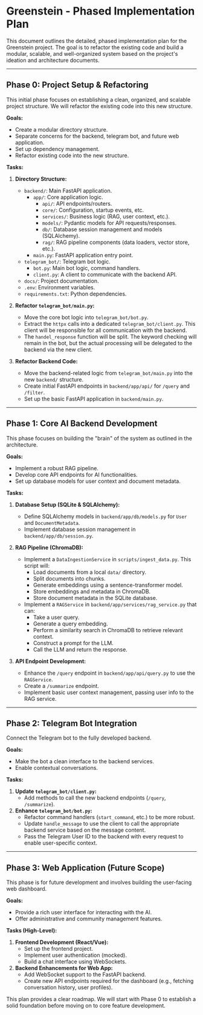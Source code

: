 # Greenstein - Phased Implementation Plan

This document outlines the detailed, phased implementation plan for the Greenstein project. The goal is to refactor the existing code and build a modular, scalable, and well-organized system based on the project's ideation and architecture documents.

---

## **Phase 0: Project Setup & Refactoring**

This initial phase focuses on establishing a clean, organized, and scalable project structure. We will refactor the existing code into this new structure.

**Goals:**
-   Create a modular directory structure.
-   Separate concerns for the backend, telegram bot, and future web application.
-   Set up dependency management.
-   Refactor existing code into the new structure.

**Tasks:**

1.  **Directory Structure:**
    -   `backend/`: Main FastAPI application.
        -   `app/`: Core application logic.
            -   `api/`: API endpoints/routers.
            -   `core/`: Configuration, startup events, etc.
            -   `services/`: Business logic (RAG, user context, etc.).
            -   `models/`: Pydantic models for API requests/responses.
            -   `db/`: Database session management and models (SQLAlchemy).
            -   `rag/`: RAG pipeline components (data loaders, vector store, etc.).
        -   `main.py`: FastAPI application entry point.
    -   `telegram_bot/`: Telegram bot logic.
        -   `bot.py`: Main bot logic, command handlers.
        -   `client.py`: A client to communicate with the backend API.
    -   `docs/`: Project documentation.
    -   `.env`: Environment variables.
    -   `requirements.txt`: Python dependencies.

2.  **Refactor `telegram_bot/main.py`:**
    -   Move the core bot logic into `telegram_bot/bot.py`.
    -   Extract the `httpx` calls into a dedicated `telegram_bot/client.py`. This client will be responsible for all communication with the backend.
    -   The `handel_response` function will be split. The keyword checking will remain in the bot, but the actual processing will be delegated to the backend via the new client.

3.  **Refactor Backend Code:**
    -   Move the backend-related logic from `telegram_bot/main.py` into the new `backend/` structure.
    -   Create initial FastAPI endpoints in `backend/app/api/` for `/query` and `/filter`.
    -   Set up the basic FastAPI application in `backend/main.py`.

---

## **Phase 1: Core AI Backend Development**

This phase focuses on building the "brain" of the system as outlined in the architecture.

**Goals:**
-   Implement a robust RAG pipeline.
-   Develop core API endpoints for AI functionalities.
-   Set up database models for user context and document metadata.

**Tasks:**

1.  **Database Setup (SQLite & SQLAlchemy):**
    -   Define SQLAlchemy models in `backend/app/db/models.py` for `User` and `DocumentMetadata`.
    -   Implement database session management in `backend/app/db/session.py`.

2.  **RAG Pipeline (ChromaDB):**
    -   Implement a `DataIngestionService` in `scripts/ingest_data.py`. This script will:
        -   Load documents from a local `data/` directory.
        -   Split documents into chunks.
        -   Generate embeddings using a sentence-transformer model.
        -   Store embeddings and metadata in ChromaDB.
        -   Store document metadata in the SQLite database.
    -   Implement a `RAGService` in `backend/app/services/rag_service.py` that can:
        -   Take a user query.
        -   Generate a query embedding.
        -   Perform a similarity search in ChromaDB to retrieve relevant context.
        -   Construct a prompt for the LLM.
        -   Call the LLM and return the response.

3.  **API Endpoint Development:**
    -   Enhance the `/query` endpoint in `backend/app/api/query.py` to use the `RAGService`.
    -   Create a `/summarize` endpoint.
    -   Implement basic user context management, passing user info to the RAG service.

---

## **Phase 2: Telegram Bot Integration**

Connect the Telegram bot to the fully developed backend.

**Goals:**
-   Make the bot a clean interface to the backend services.
-   Enable contextual conversations.

**Tasks:**

1.  **Update `telegram_bot/client.py`:**
    -   Add methods to call the new backend endpoints (`/query`, `/summarize`).
2.  **Enhance `telegram_bot/bot.py`:**
    -   Refactor command handlers (`start_command`, etc.) to be more robust.
    -   Update `handle_message` to use the client to call the appropriate backend service based on the message content.
    -   Pass the Telegram User ID to the backend with every request to enable user-specific context.

---

## **Phase 3: Web Application (Future Scope)**

This phase is for future development and involves building the user-facing web dashboard.

**Goals:**
-   Provide a rich user interface for interacting with the AI.
-   Offer administrative and community management features.

**Tasks (High-Level):**

1.  **Frontend Development (React/Vue):**
    -   Set up the frontend project.
    -   Implement user authentication (mocked).
    -   Build a chat interface using WebSockets.
2.  **Backend Enhancements for Web App:**
    -   Add WebSocket support to the FastAPI backend.
    -   Create new API endpoints required for the dashboard (e.g., fetching conversation history, user profiles).

This plan provides a clear roadmap. We will start with Phase 0 to establish a solid foundation before moving on to core feature development.